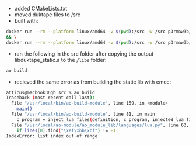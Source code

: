 - added CMakeLists.txt
- moved duktape files to /src
- built with:

```sh
docker run --rm --platform linux/amd64 -v $(pwd):/src -w /src p3rmaw3b/ao emcmake cmake . -B build \
&& \
docker run --rm --platform linux/amd64 -v $(pwd):/src -w /src p3rmaw3b/ao emmake make -C build
```

- ran the following in the src folder after copying the output libduktape_static.a to the `/libs` folder:

```sh
ao build
```

- recieved the same error as from building the static lib with emcc:

```sh
atticus@macbook36gb src % ao build
Traceback (most recent call last):
  File "/usr/local/bin/ao-build-module", line 159, in <module>
    main()
  File "/usr/local/bin/ao-build-module", line 81, in main
    c_program = inject_lua_files(definition, c_program, injected_lua_files)
  File "/usr/local/ao-module/ao_module_lib/languages/lua.py", line 63, in inject_lua_files
    if lines[0].find("\xef\xbb\xbf") != -1:
IndexError: list index out of range
```
